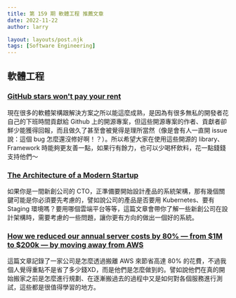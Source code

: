 ```yaml
---
title: 第 159 期 軟體工程 推薦文章
date: 2022-11-22
author: larry

layout: layouts/post.njk
tags: [Software Engineering]
---
```


## 軟體工程

### [GitHub stars won't pay your rent](https://kitze.io/posts/github-stars-wont-pay-your-rent)

現在很多的軟體架構跟解決方案之所以能這麼成熟，是因為有很多無私的開發者花自己的下班時間貢獻給 Github 上的開源專案，但這些開源專案的作者、貢獻者卻鮮少能獲得回報，而且做久了甚至會被覺得是理所當然（像是會有人一直開 issue 說：這個 bug 怎麼還沒修好啊！？）。所以希望大家在使用這些開源的 library、Framework 時能夠更友善一點，如果行有餘力，也可以少喝杯飲料，花一點錢錢支持他們～

### [The Architecture of a Modern Startup](https://betterprogramming.pub/architecture-of-modern-startup-abaec235c2eb)

如果你是一間新創公司的 CTO，正準備要開始設計產品的系統架構，那有幾個關鍵可能是你必須要先考慮的，譬如說公司的產品是否要用 Kubernetes、要有 Staging 環境嗎？要用哪個雲端平台等等，這篇文章會帶你了解一些新創公司在設計架構時，需要考慮的一些問題，讓你更有方向的做出一個好的系統。

### [How we reduced our annual server costs by 80% — from $1M to $200k — by moving away from AWS](https://levelup.gitconnected.com/how-we-reduced-our-annual-server-costs-by-80-from-1m-to-200k-by-moving-away-from-aws-2b98cbd21b46)

這篇文章記錄了一家公司是怎麼透過搬離 AWS 來節省高達 80% 的花費，不過我個人覺得重點不是省了多少錢XD，而是他們是怎麼做到的。譬如說他們在真的開始搬家之前是怎麼進行規劃、在逐漸搬過去的過程中又是如何對各個服務進行測試，這些都是很值得學習的地方。

